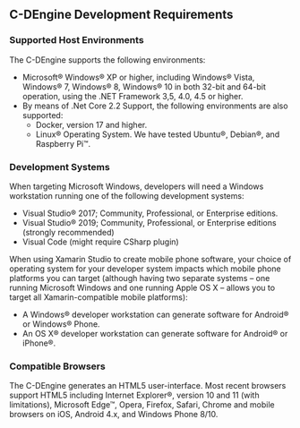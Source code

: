 ## C-DEngine Development Requirements

### Supported Host Environments

The C-DEngine supports the following environments:

+ Microsoft® Windows® XP or higher, including Windows® Vista, Windows® 7, Windows® 8, Windows® 10 in both 32-bit and 64-bit operation, using the .NET Framework 3,5, 4.0, 4.5 or higher.
+ By means of .Net Core 2.2 Support, the following environments are also supported:
  + Docker, version 17 and higher. 
  + Linux® Operating System. We have tested Ubuntu®, Debian®, and Raspberry Pi™.

### Development Systems

When targeting Microsoft Windows, developers will need a Windows workstation running one of the following development systems:
+ Visual Studio® 2017; Community, Professional, or Enterprise editions.
+ Visual Studio® 2019; Community, Professional, or Enterprise editions (strongly recommended)
+ Visual Code (might require CSharp plugin)

When using Xamarin Studio to create mobile phone software, your choice of operating system for your developer system impacts which mobile phone platforms you can target (although having two separate systems – one running Microsoft Windows and one running Apple OS X – allows you to target all Xamarin-compatible mobile platforms):
+ A Windows® developer workstation can generate software for Android® or Windows® Phone.
+ An OS X® developer workstation can generate software for Android® or iPhone®.

### Compatible Browsers
The C-DEngine generates an HTML5 user-interface. Most recent browsers support HTML5 including Internet Explorer®, version 10 and 11 (with limitations), Microsoft Edge™, Opera, Firefox, Safari, Chrome and mobile browsers on iOS, Android 4.x, and Windows Phone 8/10.
